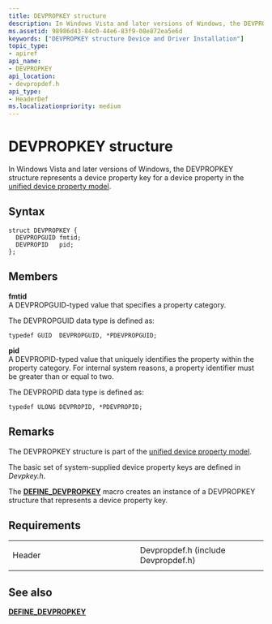 ```yaml
---
title: DEVPROPKEY structure
description: In Windows Vista and later versions of Windows, the DEVPROPKEY structure represents a device property key for a device property in the unified device property model.
ms.assetid: 98986d43-84c0-44e6-83f9-08e872ea5e6d
keywords: ["DEVPROPKEY structure Device and Driver Installation"]
topic_type:
- apiref
api_name:
- DEVPROPKEY
api_location:
- devpropdef.h
api_type:
- HeaderDef
ms.localizationpriority: medium
---
```


# DEVPROPKEY structure


In Windows Vista and later versions of Windows, the DEVPROPKEY structure represents a device property key for a device property in the [unified device property model](https://msdn.microsoft.com/library/windows/hardware/ff553515).

Syntax
------

```ManagedCPlusPlus
struct DEVPROPKEY {
  DEVPROPGUID fmtid;
  DEVPROPID   pid;
};
```

Members
-------

**fmtid**  
A DEVPROPGUID-typed value that specifies a property category.

The DEVPROPGUID data type is defined as:

```
typedef GUID  DEVPROPGUID, *PDEVPROPGUID;
```

**pid**  
A DEVPROPID-typed value that uniquely identifies the property within the property category. For internal system reasons, a property identifier must be greater than or equal to two.

The DEVPROPID data type is defined as:

```
typedef ULONG DEVPROPID, *PDEVPROPID;
```

Remarks
-------

The DEVPROPKEY structure is part of the [unified device property model](https://msdn.microsoft.com/library/windows/hardware/ff553515).

The basic set of system-supplied device property keys are defined in *Devpkey.h*.

The [**DEFINE\_DEVPROPKEY**](https://msdn.microsoft.com/library/windows/hardware/ff541072) macro creates an instance of a DEVPROPKEY structure that represents a device property key.

Requirements
------------

<table>
<colgroup>
<col width="50%" />
<col width="50%" />
</colgroup>
<tbody>
<tr class="odd">
<td align="left"><p>Header</p></td>
<td align="left">Devpropdef.h (include Devpropdef.h)</td>
</tr>
</tbody>
</table>

## See also


[**DEFINE\_DEVPROPKEY**](https://msdn.microsoft.com/library/windows/hardware/ff541072)

 

 







